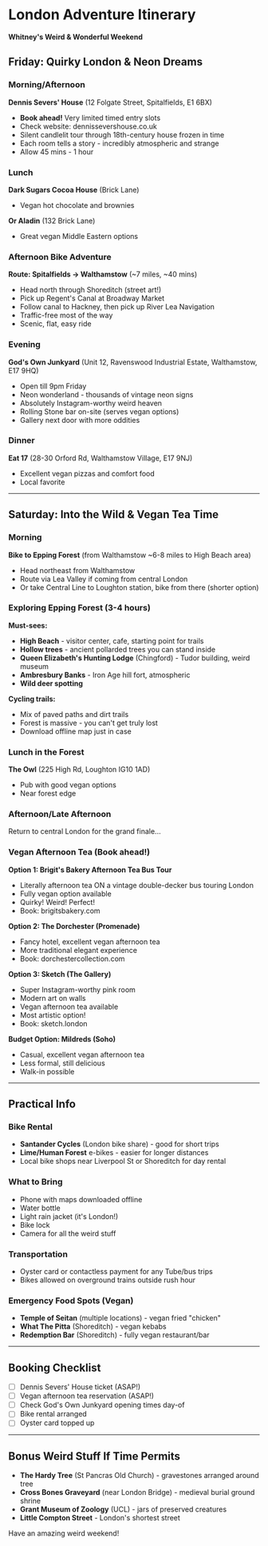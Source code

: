 # London Adventure Itinerary
**Whitney's Weird & Wonderful Weekend**

## Friday: Quirky London & Neon Dreams

### Morning/Afternoon
**Dennis Severs' House** (12 Folgate Street, Spitalfields, E1 6BX)
- **Book ahead!** Very limited timed entry slots
- Check website: dennissevershouse.co.uk
- Silent candlelit tour through 18th-century house frozen in time
- Each room tells a story - incredibly atmospheric and strange
- Allow 45 mins - 1 hour

### Lunch
**Dark Sugars Cocoa House** (Brick Lane)
- Vegan hot chocolate and brownies

**Or Aladin** (132 Brick Lane)
- Great vegan Middle Eastern options

### Afternoon Bike Adventure
**Route: Spitalfields → Walthamstow** (~7 miles, ~40 mins)
- Head north through Shoreditch (street art!)
- Pick up Regent's Canal at Broadway Market
- Follow canal to Hackney, then pick up River Lea Navigation
- Traffic-free most of the way
- Scenic, flat, easy ride

### Evening
**God's Own Junkyard** (Unit 12, Ravenswood Industrial Estate, Walthamstow, E17 9HQ)
- Open till 9pm Friday
- Neon wonderland - thousands of vintage neon signs
- Absolutely Instagram-worthy weird heaven
- Rolling Stone bar on-site (serves vegan options)
- Gallery next door with more oddities

### Dinner
**Eat 17** (28-30 Orford Rd, Walthamstow Village, E17 9NJ)
- Excellent vegan pizzas and comfort food
- Local favorite

---

## Saturday: Into the Wild & Vegan Tea Time

### Morning
**Bike to Epping Forest** (from Walthamstow ~6-8 miles to High Beach area)
- Head northeast from Walthamstow
- Route via Lea Valley if coming from central London
- Or take Central Line to Loughton station, bike from there (shorter option)

### Exploring Epping Forest (3-4 hours)
**Must-sees:**
- **High Beach** - visitor center, cafe, starting point for trails
- **Hollow trees** - ancient pollarded trees you can stand inside
- **Queen Elizabeth's Hunting Lodge** (Chingford) - Tudor building, weird museum
- **Ambresbury Banks** - Iron Age hill fort, atmospheric
- **Wild deer spotting**

**Cycling trails:**
- Mix of paved paths and dirt trails
- Forest is massive - you can't get truly lost
- Download offline map just in case

### Lunch in the Forest
**The Owl** (225 High Rd, Loughton IG10 1AD)
- Pub with good vegan options
- Near forest edge

### Afternoon/Late Afternoon
Return to central London for the grand finale...

### Vegan Afternoon Tea (Book ahead!)

**Option 1: Brigit's Bakery Afternoon Tea Bus Tour**
- Literally afternoon tea ON a vintage double-decker bus touring London
- Fully vegan option available
- Quirky! Weird! Perfect!
- Book: brigitsbakery.com

**Option 2: The Dorchester (Promenade)**
- Fancy hotel, excellent vegan afternoon tea
- More traditional elegant experience
- Book: dorchestercollection.com

**Option 3: Sketch (The Gallery)**
- Super Instagram-worthy pink room
- Modern art on walls
- Vegan afternoon tea available
- Most artistic option!
- Book: sketch.london

**Budget Option: Mildreds (Soho)**
- Casual, excellent vegan afternoon tea
- Less formal, still delicious
- Walk-in possible

---

## Practical Info

### Bike Rental
- **Santander Cycles** (London bike share) - good for short trips
- **Lime/Human Forest** e-bikes - easier for longer distances
- Local bike shops near Liverpool St or Shoreditch for day rental

### What to Bring
- Phone with maps downloaded offline
- Water bottle
- Light rain jacket (it's London!)
- Bike lock
- Camera for all the weird stuff

### Transportation
- Oyster card or contactless payment for any Tube/bus trips
- Bikes allowed on overground trains outside rush hour

### Emergency Food Spots (Vegan)
- **Temple of Seitan** (multiple locations) - vegan fried "chicken"
- **What The Pitta** (Shoreditch) - vegan kebabs
- **Redemption Bar** (Shoreditch) - fully vegan restaurant/bar

---

## Booking Checklist
- [ ] Dennis Severs' House ticket (ASAP!)
- [ ] Vegan afternoon tea reservation (ASAP!)
- [ ] Check God's Own Junkyard opening times day-of
- [ ] Bike rental arranged
- [ ] Oyster card topped up

---

## Bonus Weird Stuff If Time Permits
- **The Hardy Tree** (St Pancras Old Church) - gravestones arranged around tree
- **Cross Bones Graveyard** (near London Bridge) - medieval burial ground shrine
- **Grant Museum of Zoology** (UCL) - jars of preserved creatures
- **Little Compton Street** - London's shortest street

Have an amazing weird weekend!

